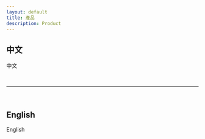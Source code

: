 ```yaml
---
layout: default
title: 產品
description: Product
---
```


## 中文

中文

<br>

---

<br>

## English

English
